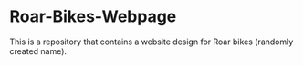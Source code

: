 # Roar-Bikes-Webpage
This is a repository that contains a website design for Roar bikes (randomly created name). 
